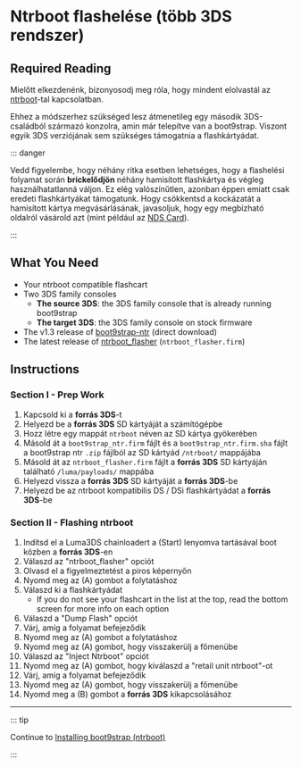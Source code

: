 # Ntrboot flashelése (több 3DS rendszer)

## Required Reading

Mielőtt elkezdenénk, bizonyosodj meg róla, hogy mindent elolvastál az [ntrboot](ntrboot)-tal kapcsolatban.

Ehhez a módszerhez szükséged lesz átmenetileg egy második 3DS-családból származó konzolra, amin már telepítve van a boot9strap. Viszont egyik 3DS verziójának sem szükséges támogatnia a flashkártyádat.

::: danger

Vedd figyelembe, hogy néhány ritka esetben lehetséges, hogy a flashelési folyamat során **brickelődjön** néhány hamisított flashkártya és végleg használhatatlanná váljon. Ez elég valószínűtlen, azonban éppen emiatt csak eredeti flashkártyákat támogatunk. Hogy csökkentsd a kockázatát a hamisított kártya megvásárlásának, javasoljuk, hogy egy megbízható oldalról vásárold azt (mint például az [NDS Card](https://www.nds-card.com/)).

:::

## What You Need

- Your ntrboot compatible flashcart
- Two 3DS family consoles
  - **The source 3DS**: the 3DS family console that is already running boot9strap
  - **The target 3DS**: the 3DS family console on stock firmware
- The v1.3 release of [boot9strap-ntr](https://github.com/SciresM/boot9strap/releases/download/1.3/boot9strap-1.3-ntr.zip) (direct download)
- The latest release of [ntrboot_flasher](https://github.com/ntrteam/ntrboot_flasher/releases/latest) (`ntrboot_flasher.firm`)

## Instructions

### Section I - Prep Work

1. Kapcsold ki a **forrás 3DS**-t
2. Helyezd be a **forrás 3DS** SD kártyáját a számítógépbe
3. Hozz létre egy mappát `ntrboot` néven az SD kártya gyökerében
4. Másold át a `boot9strap_ntr.firm` fájlt és a `boot9strap_ntr.firm.sha` fájlt a boot9strap ntr `.zip` fájlból az SD kártyád `/ntrboot/` mappájába
5. Másold át az `ntrboot_flasher.firm` fájlt a **forrás 3DS** SD kártyáján található `/luma/payloads/` mappába
6. Helyezd vissza a **forrás 3DS** SD kártyáját a **forrás 3DS**-be
7. Helyezd be az ntrboot kompatibilis DS / DSi flashkártyádat a **forrás 3DS**-be

### Section II - Flashing ntrboot

1. Indítsd el a Luma3DS chainloadert a (Start) lenyomva tartásával boot közben a **forrás 3DS**-en
2. Válaszd az "ntrboot_flasher" opciót
3. Olvasd el a figyelmeztetést a piros képernyőn
4. Nyomd meg az (A) gombot a folytatáshoz
5. Válaszd ki a flashkártyádat
   - If you do not see your flashcart in the list at the top, read the bottom screen for more info on each option
6. Válaszd a "Dump Flash" opciót
7. Várj, amíg a folyamat befejeződik
8. Nyomd meg az (A) gombot a folytatáshoz
9. Nyomd meg az (A) gombot, hogy visszakerülj a főmenübe
10. Válaszd az "Inject Ntrboot" opciót
11. Nyomd meg az (A) gombot, hogy kiválaszd a "retail unit ntrboot"-ot
12. Várj, amíg a folyamat befejeződik
13. Nyomd meg az (A) gombot, hogy visszakerülj a főmenübe
14. Nyomd meg a (B) gombot a **forrás 3DS** kikapcsolásához

___

::: tip

Continue to [Installing boot9strap (ntrboot)](installing-boot9strap-\(ntrboot\))

:::
